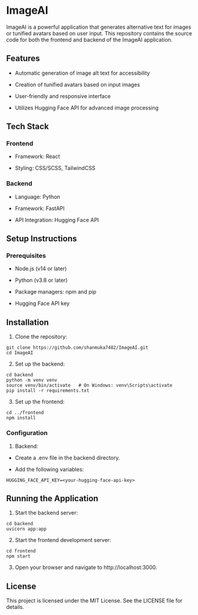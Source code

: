 # ImageAI

ImageAI is a powerful application that generates alternative text for images or tunified avatars based on user input. This repository contains the source code for both the frontend and backend of the ImageAI application.

## Features

- Automatic generation of image alt text for accessibility

- Creation of tunified avatars based on input images

- User-friendly and responsive interface

- Utilizes Hugging Face API for advanced image processing

## Tech Stack

### Frontend

- Framework: React

- Styling: CSS/SCSS, TailwindCSS 

### Backend

- Language: Python

- Framework: FastAPI 

- API Integration: Hugging Face API

## Setup Instructions

### Prerequisites

- Node.js (v14 or later)

- Python (v3.8 or later)

- Package managers: npm and pip

- Hugging Face API key

## Installation

1. Clone the repository:
```
git clone https://github.com/shanmuka7482/ImageAI.git
cd ImageAI
```

2. Set up the backend:
```
cd backend
python -m venv venv
source venv/bin/activate   # On Windows: venv\Scripts\activate
pip install -r requirements.txt
```
3. Set up the frontend:
```
cd ../frontend
npm install
```

### Configuration

1. Backend:

- Create a .env file in the backend directory.

- Add the following variables:
```
HUGGING_FACE_API_KEY=<your-hugging-face-api-key>
```

## Running the Application

1. Start the backend server:
```
cd backend
uvicorn app:app
```
2. Start the frontend development server:
```
cd frontend
npm start
````
3. Open your browser and navigate to http://localhost:3000.

## License

This project is licensed under the MIT License. See the LICENSE file for details.
